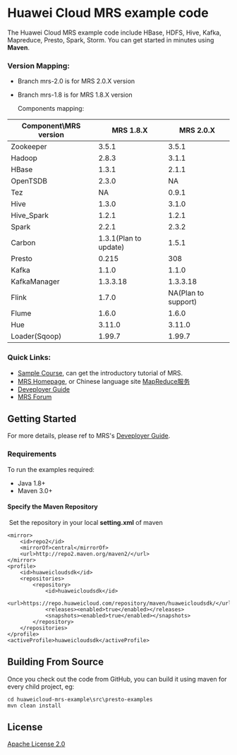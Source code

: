 # Huawei Cloud MRS example code

The Huawei Cloud MRS example code include HBase, HDFS, Hive, Kafka, Mapreduce, Presto, Spark, Storm. You can get started in minutes using **Maven**.

### Version Mapping:

- Branch  mrs-2.0 is for MRS 2.0.X version

- Branch mrs-1.8 is for MRS 1.8.X version

  Components mapping:

| Component\MRS version | MRS 1.8.X             | MRS 2.0.X           |
| --------------------- | --------------------- | ------------------- |
| Zookeeper             | 3.5.1                 | 3.5.1               |
| Hadoop                | 2.8.3                 | 3.1.1               |
| HBase                 | 1.3.1                 | 2.1.1               |
| OpenTSDB              | 2.3.0                 | NA                  |
| Tez                   | NA                    | 0.9.1               |
| Hive                  | 1.3.0                 | 3.1.0               |
| Hive_Spark            | 1.2.1                 | 1.2.1               |
| Spark                 | 2.2.1                 | 2.3.2               |
| Carbon                | 1.3.1(Plan to update) | 1.5.1               |
| Presto                | 0.215                 | 308                 |
| Kafka                 | 1.1.0                 | 1.1.0               |
| KafkaManager          | 1.3.3.18              | 1.3.3.18            |
| Flink                 | 1.7.0                 | NA(Plan to support) |
| Flume                 | 1.6.0                 | 1.6.0               |
| Hue                   | 3.11.0                | 3.11.0              |
| Loader(Sqoop)         | 1.99.7                | 1.99.7              |



### Quick Links:

- [Sample Course](https://education.huaweicloud.com:8443/courses/course-v1:HuaweiX+CBUCNXE006+Self-paced/about?isAuth=0&cfrom=hwc), can get the introductory tutorial of MRS.
- [MRS Homepage](https://www.huaweicloud.com/en-us/product/mrs.html), or Chinese language site [MapReduce服务](https://www.huaweicloud.com/product/mrs.html)
- [Deveployer Guide](https://support.huaweicloud.com/devg-mrs/mrs_06_0001.html)
- [MRS Forum](https://bbs.huaweicloud.com/forum/forum-612-1.html)

## Getting Started

For more details, please ref to MRS's [Deveployer Guide](https://support.huaweicloud.com/devg-mrs/mrs_06_0001.html).

### Requirements

To run the examples required:

- Java 1.8+
- Maven 3.0+



#### Specify the Maven Repository

​	Set the repository in your local **setting.xml** of maven

```
<mirror>
    <id>repo2</id>
    <mirrorOf>central</mirrorOf>
    <url>http://repo2.maven.org/maven2/</url>
</mirror>
<profile>
    <id>huaweicloudsdk</id>
    <repositories>
        <repository>
            <id>huaweicloudsdk</id>
            <url>https://repo.huaweicloud.com/repository/maven/huaweicloudsdk/</url>
            <releases><enabled>true</enabled></releases>
            <snapshots><enabled>true</enabled></snapshots>
        </repository>
    </repositories>
</profile>
<activeProfile>huaweicloudsdk</activeProfile>
```

## Building From Source

Once you check out the code from GitHub, you can build it using maven for every child project, eg:

```
cd huaweicloud-mrs-example\src\presto-examples
mvn clean install
```

## License

[Apache License 2.0](https://www.apache.org/licenses/LICENSE-2.0.html)